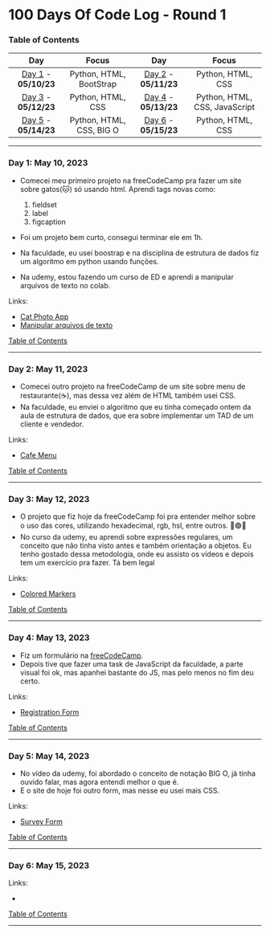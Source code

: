 # 100 Days Of Code Log - Round 1
<a name="toc"></a>
### Table of Contents 
|Day|Focus|Day|Focus|
|:---:|:-----:|:---:|:-----:|
|[Day 1](#day-1) - **05/10/23**|Python, HTML, BootStrap|[Day 2](#day-2) - **05/11/23**|Python, HTML, CSS|
|[Day 3](#day-3) - **05/12/23**|Python, HTML, CSS|[Day 4](#day-4) - **05/13/23**|Python, HTML, CSS, JavaScript|
|[Day 5](#day-5) - **05/14/23**|Python, HTML, CSS, BIG O|[Day 6](#day-6) - **05/15/23**|Python, HTML, CSS|
----------
<a name="day-1"></a>
### Day 1: May 10, 2023
- Comecei meu primeiro projeto na freeCodeCamp pra fazer um site sobre gatos(🐱) só usando html.
 Aprendi tags novas como:
   1. fieldset 
   2. label 
   3. figcaption

- Foi um projeto bem curto, consegui terminar ele em 1h.
- Na faculdade, eu usei boostrap e na disciplina de estrutura de dados fiz um algoritmo em python usando funções.
- Na udemy, estou fazendo um curso de ED e aprendi a manipular arquivos de texto no colab.
 
 Links:
 - [Cat Photo App](https://t.co/Xb3iyz4Bwm)
 - [Manipular arquivos de texto](https://colab.research.google.com/drive/1U1QKPvpDqTyHrfSV7BQRZZDEcFxAvTjz#scrollTo=88YBtde1f-Gr)
 
 [Table of Contents](#toc)
 
----------
 <a name="day-2"></a>
### Day 2: May 11, 2023

- Comecei outro projeto na freeCodeCamp de um site sobre menu de restaurante(:coffee:), mas dessa vez além de HTML também usei CSS. 
- Na faculdade, eu enviei o algoritmo que eu tinha começado ontem da aula de estrutura de dados, que era sobre implementar um TAD de um cliente e vendedor.

Links:
- [Cafe Menu](https://t.co/xLc59w7ocm)

 [Table of Contents](#toc)
 
----------
 <a name="day-3"></a>
### Day 3: May 12, 2023

- O projeto que fiz hoje da freeCodeCamp foi pra entender melhor sobre o uso das cores, utilizando hexadecimal, rgb, hsl, entre outros. 🔴🟢🔵
- No curso da udemy, eu aprendi sobre expressões regulares, um conceito que não tinha visto antes e também orientação a objetos. Eu tenho gostado dessa metodologia, onde eu assisto os vídeos e depois tem um exercício pra fazer.
Tá bem legal

Links:
- [Colored Markers](https://t.co/DScVCzR9Ll)

 [Table of Contents](#toc)
 
----------
 <a name="day-4"></a>
### Day 4: May 13, 2023

- Fiz um formulário na [freeCodeCamp](https://www.freecodecamp.org/learn).
- Depois tive que fazer uma task de JavaScript da faculdade, a parte visual foi ok, mas apanhei bastante do JS, mas pelo menos no fim deu certo.

Links:
- [Registration Form](https://t.co/UqlyfDzZkV)

 [Table of Contents](#toc)
 
----------
 <a name="day-5"></a>
### Day 5: May 14, 2023

- No vídeo da udemy, foi abordado o conceito de notação BIG O, já tinha ouvido falar, mas agora entendi melhor o que é.
- E o site de hoje foi outro form, mas nesse eu usei mais CSS.

Links:
- [Survey Form](https://survey-form.guilhermem0.repl.co/)

 [Table of Contents](#toc)
 
----------
 <a name="day-6"></a>
### Day 6: May 15, 2023

Links:
- []()

 [Table of Contents](#toc)
 
----------
